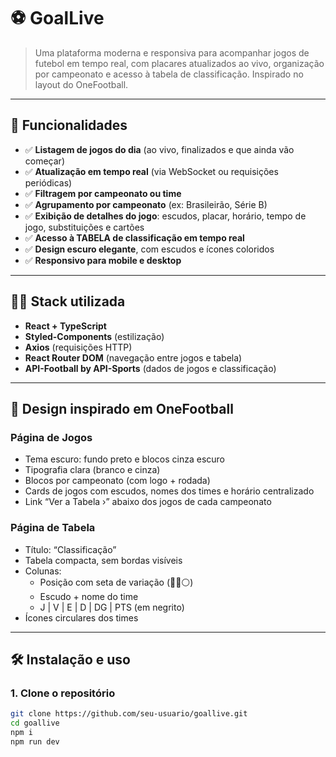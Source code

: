 # ⚽ GoalLive

> Uma plataforma moderna e responsiva para acompanhar jogos de futebol em tempo real, com placares atualizados ao vivo, organização por campeonato e acesso à tabela de classificação. Inspirado no layout do OneFootball.

---

## 🚀 Funcionalidades

- ✅ **Listagem de jogos do dia** (ao vivo, finalizados e que ainda vão começar)
- ✅ **Atualização em tempo real** (via WebSocket ou requisições periódicas)
- ✅ **Filtragem por campeonato ou time**
- ✅ **Agrupamento por campeonato** (ex: Brasileirão, Série B)
- ✅ **Exibição de detalhes do jogo**: escudos, placar, horário, tempo de jogo, substituições e cartões
- ✅ **Acesso à TABELA de classificação em tempo real**
- ✅ **Design escuro elegante**, com escudos e ícones coloridos
- ✅ **Responsivo para mobile e desktop**

---

## 🧑‍💻 Stack utilizada

- **React + TypeScript**
- **Styled-Components** (estilização)
- **Axios** (requisições HTTP)
- **React Router DOM** (navegação entre jogos e tabela)
- **API-Football by API-Sports** (dados de jogos e classificação)

---

## 🎨 Design inspirado em OneFootball

### Página de Jogos
- Tema escuro: fundo preto e blocos cinza escuro
- Tipografia clara (branco e cinza)
- Blocos por campeonato (com logo + rodada)
- Cards de jogos com escudos, nomes dos times e horário centralizado
- Link “Ver a Tabela ›” abaixo dos jogos de cada campeonato

### Página de Tabela
- Título: “Classificação”
- Tabela compacta, sem bordas visíveis
- Colunas:
  - Posição com seta de variação (🔼🔽⚪)
  - Escudo + nome do time
  - J | V | E | D | DG | PTS (em negrito)
- Ícones circulares dos times

---

## 🛠️ Instalação e uso

### 1. Clone o repositório

```bash
git clone https://github.com/seu-usuario/goallive.git
cd goallive
npm i
npm run dev